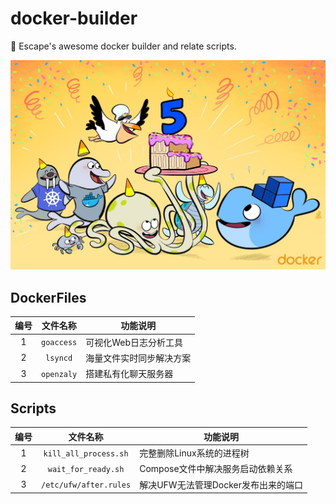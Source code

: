 # docker-builder

🐚 Escape's awesome docker builder and relate scripts.

![docker](./images/awesome-docker.jpg)

## DockerFiles

| 编号 | 文件名称 | 功能说明 |
| :-----: | :-----: | ----- |
| 1 | `goaccess` | 可视化Web日志分析工具 |
| 2 | `lsyncd` | 海量文件实时同步解决方案 |
| 3 | `openzaly` | 搭建私有化聊天服务器 |

## Scripts

| 编号 | 文件名称 | 功能说明 |
| :-----: | :-----: | ----- |
| 1 | `kill_all_process.sh` | 完整删除Linux系统的进程树 |
| 2 | `wait_for_ready.sh` | Compose文件中解决服务启动依赖关系 |
| 3 | `/etc/ufw/after.rules` | 解决UFW无法管理Docker发布出来的端口 |
